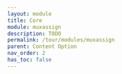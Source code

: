 ```yaml
---
layout: module
title: Core
module: muxassign
description: TODO
permalink: /tour/modules/muxassign
parent: Content Option
nav_order: 2
has_toc: false
---
```

